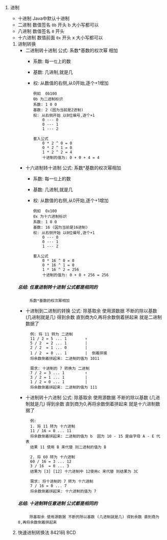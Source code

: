 1. 进制
    - 十进制    Java中默认十进制
    - 二进制    数值签名 `0b` 开头 b 大小写都可以
    - 八进制    数值签名 `0`  开头 
    - 十六进制  数值前面 `0x` 开头 x 大小写都可以

    1. 进制转换
        - 二进制转十进制    公式: 系数*基数的权次幂 相加
          - 系数: 每一`位`上的数
          - 基数: 几进制,就是几
          - 权: 从数值的右侧,从0开始,逐个+1增加   
            
                例如  0b100  
                0b 为二进制标识
                系数: 1 0 0  
                基数: 2 (因为当前是2进制)
                权: 从右侧开始 以0位编号,逐个+1
                    0 --- 0
                    0 --- 1
                    1 --- 2

                套入公式
                    0 * 2 ^ 0 = 0
                    0 * 2 ^ 1 = 0
                    1 * 2 ^ 2 = 4
                    十进制的值为: 0 + 0 + 4 = 4 

    

        - 十六进制转十进制   公式: 系数*基数的权次幂相加
          - 系数: 每一`位`上的数
          - 基数: 几进制,就是几
          - 权: 从数值的右侧,从0开始,逐个+1增加   
            
                例如  0x100  
                0x 为十六进制标识
                系数: 1 0 0  
                基数: 16 (因为当前是16进制)
                权: 从右侧开始 以0位编号,逐个+1
                    0 --- 0
                    0 --- 1
                    1 --- 2

                套入公式
                    0 * 16 ^ 0 = 0
                    0 * 16 ^ 1 = 0
                    1 * 16 ^ 2 = 256
                    十进制的值为: 0 + 0 + 256 = 256 
        
        ##### 总结: 任意进制转十进制 公式都是相同的 
                系数*基数的权次幂相加
    
        - 十进制到二进制的转换 公式: 除基取余
          使用源数据 不断的除以基数 (几进制就是几) 得到余数 直到商为0,再将余数倒着拼起来 就是二进制数据了   

                例: 将 11 转为 二进制
                11 / 2 = 5 ... 1        ↑        
                5 / 2  = 2 ... 1        |
                2 / 2  = 1 ... 0        |
                1 / 2  = 0 ... 1        |  倒着拼接
                将余数倒着拼起来: 二进制的值为 1011

                需求: 十进制的 7 转换为 二进制
                7 / 2 = 3 ... 1         ↑
                3 / 2 = 1 ... 1         |
                1 / 2 = 0 ... 1         |
                将余数倒着拼起来: 二进制的值为 111

        - 十进制转十六进制 公式: 除基取余
             使用源数据 不断的除以基数 (几进制就是几) 得到余数 直到商为0,再将余数倒着拼起来 就是十六进制数据了 

                例: 
                1. 将 11 转为 十六进制
                11 / 16 = 0 ... 11
                将余数倒着拼起来: 二进制的值为 b  因为 10 - 15 是由字母 A - E 代表 
                结果 11 使用 B 来代替 则二进制的值为 B

                2. 将 60 转为 十六进制
                60 / 16 = 3 ... 12 
                3 / 16  = 0 ... 3
                结果为 [3] [12] 十六进制中 12使用c 来代替 则结果为 3C

                需求: 将十进制的 7 转为 十六进制
                7 / 16 = 0 ... 7
                将余数倒着拼起来: 十六进制的值为 7

        ##### 总结: 十进制转任意进制 公式都是相同的   
                除基取余 使用源数据 不断的除以基数 (几进制就是几) 得到余数 直到商为0,再将余数倒着拼起来

    2. 快速进制转换法 
       8421码 BCD 

    
